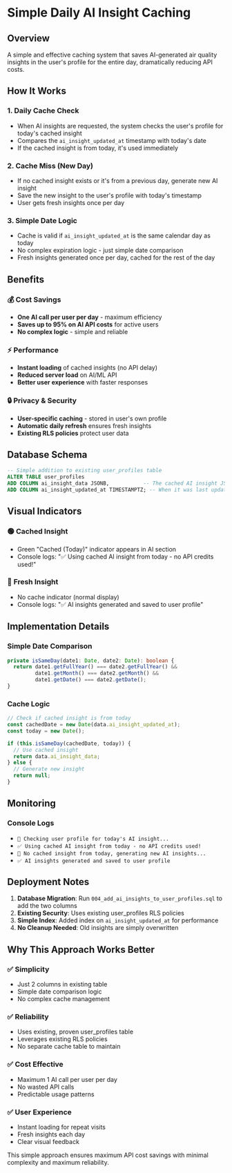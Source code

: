 # Simple Daily AI Insight Caching

## Overview
A simple and effective caching system that saves AI-generated air quality insights in the user's profile for the entire day, dramatically reducing API costs.

## How It Works

### 1. **Daily Cache Check**
- When AI insights are requested, the system checks the user's profile for today's cached insight
- Compares the `ai_insight_updated_at` timestamp with today's date
- If the cached insight is from today, it's used immediately

### 2. **Cache Miss (New Day)**
- If no cached insight exists or it's from a previous day, generate new AI insight
- Save the new insight to the user's profile with today's timestamp
- User gets fresh insights once per day

### 3. **Simple Date Logic**
- Cache is valid if `ai_insight_updated_at` is the same calendar day as today
- No complex expiration logic - just simple date comparison
- Fresh insights generated once per day, cached for the rest of the day

## Benefits

### 💰 **Cost Savings**
- **One AI call per user per day** - maximum efficiency
- **Saves up to 95% on AI API costs** for active users
- **No complex logic** - simple and reliable

### ⚡ **Performance**
- **Instant loading** of cached insights (no API delay)
- **Reduced server load** on AI/ML API
- **Better user experience** with faster responses

### 🔒 **Privacy & Security**
- **User-specific caching** - stored in user's own profile
- **Automatic daily refresh** ensures fresh insights
- **Existing RLS policies** protect user data

## Database Schema

```sql
-- Simple addition to existing user_profiles table
ALTER TABLE user_profiles 
ADD COLUMN ai_insight_data JSONB,           -- The cached AI insight JSON
ADD COLUMN ai_insight_updated_at TIMESTAMPTZ; -- When it was last updated
```

## Visual Indicators

### 🟢 **Cached Insight**
- Green "Cached (Today)" indicator appears in AI section
- Console logs: "✅ Using cached AI insight from today - no API credits used!"

### 🤖 **Fresh Insight**
- No cache indicator (normal display)
- Console logs: "✅ AI insights generated and saved to user profile"

## Implementation Details

### Simple Date Comparison
```typescript
private isSameDay(date1: Date, date2: Date): boolean {
  return date1.getFullYear() === date2.getFullYear() &&
         date1.getMonth() === date2.getMonth() &&
         date1.getDate() === date2.getDate();
}
```

### Cache Logic
```typescript
// Check if cached insight is from today
const cachedDate = new Date(data.ai_insight_updated_at);
const today = new Date();

if (this.isSameDay(cachedDate, today)) {
  // Use cached insight
  return data.ai_insight_data;
} else {
  // Generate new insight
  return null;
}
```

## Monitoring

### Console Logs
- `🤖 Checking user profile for today's AI insight...`
- `✅ Using cached AI insight from today - no API credits used!`
- `🤖 No cached insight from today, generating new AI insights...`
- `✅ AI insights generated and saved to user profile`

## Deployment Notes

1. **Database Migration**: Run `004_add_ai_insights_to_user_profiles.sql` to add the two columns
2. **Existing Security**: Uses existing user_profiles RLS policies
3. **Simple Index**: Added index on `ai_insight_updated_at` for performance
4. **No Cleanup Needed**: Old insights are simply overwritten

## Why This Approach Works Better

### ✅ **Simplicity**
- Just 2 columns in existing table
- Simple date comparison logic
- No complex cache management

### ✅ **Reliability** 
- Uses existing, proven user_profiles table
- Leverages existing RLS policies
- No separate cache table to maintain

### ✅ **Cost Effective**
- Maximum 1 AI call per user per day
- No wasted API calls
- Predictable usage patterns

### ✅ **User Experience**
- Instant loading for repeat visits
- Fresh insights each day
- Clear visual feedback

This simple approach ensures maximum API cost savings with minimal complexity and maximum reliability.
